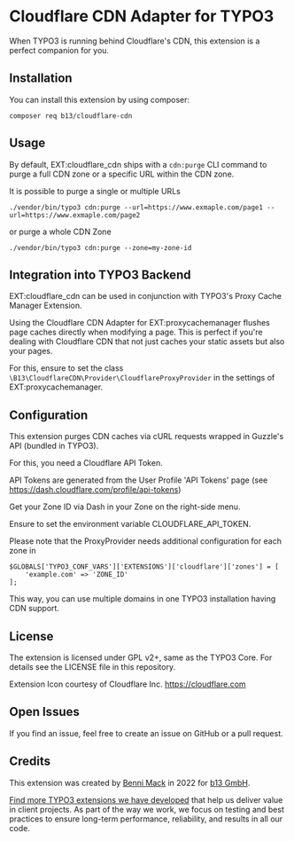 # Cloudflare CDN Adapter for TYPO3

When TYPO3 is running behind Cloudflare's CDN, this extension is a perfect companion for you.

## Installation

You can install this extension by using composer:

    composer req b13/cloudflare-cdn

## Usage

By default, EXT:cloudflare_cdn ships with a `cdn:purge` CLI command to purge a full
CDN zone or a specific URL within the CDN zone.

It is possible to purge a single or multiple URLs

    ./vendor/bin/typo3 cdn:purge --url=https://www.exmaple.com/page1 --url=https://www.exmaple.com/page2

or purge a whole CDN Zone

    ./vendor/bin/typo3 cdn:purge --zone=my-zone-id

## Integration into TYPO3 Backend

EXT:cloudflare_cdn can be used in conjunction with TYPO3's Proxy Cache Manager Extension.

Using the Cloudflare CDN Adapter for EXT:proxycachemanager flushes page caches directly
when modifying a page. This is perfect if you're dealing with Cloudflare CDN
that not just caches your static assets but also your pages.

For this, ensure to set the class `\B13\CloudflareCDN\Provider\CloudflareProxyProvider` in
the settings of EXT:proxycachemanager.

## Configuration

This extension purges CDN caches via cURL requests wrapped in Guzzle's API (bundled in TYPO3).

For this, you need a Cloudflare API Token.

API Tokens are generated from the User Profile 'API Tokens' page
(see https://dash.cloudflare.com/profile/api-tokens)

Get your Zone ID via Dash in your Zone on the right-side menu.

Ensure to set the environment variable CLOUDFLARE_API_TOKEN.

Please note that the ProxyProvider needs additional configuration for each zone in

    $GLOBALS['TYPO3_CONF_VARS']['EXTENSIONS']['cloudflare']['zones'] = [
        'example.com' => 'ZONE_ID'
    ];

This way, you can use multiple domains in one TYPO3 installation having CDN support.

## License

The extension is licensed under GPL v2+, same as the TYPO3 Core. For details see the LICENSE file in this repository.

Extension Icon courtesy of Cloudflare Inc. https://cloudflare.com

## Open Issues

If you find an issue, feel free to create an issue on GitHub or a pull request.

## Credits

This extension was created by [Benni Mack](https://github.com/bmack) in 2022 for [b13 GmbH](https://b13.com).

[Find more TYPO3 extensions we have developed](https://b13.com/useful-typo3-extensions-from-b13-to-you) that help us
deliver value in client projects. As part of the way we work, we focus on testing and best practices
to ensure long-term performance, reliability, and results in all our code.
